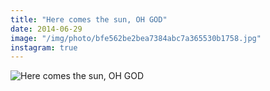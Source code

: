 ```yaml
---
title: "Here comes the sun, OH GOD"
date: 2014-06-29
image: "/img/photo/bfe562be2bea7384abc7a365530b1758.jpg"
instagram: true
---
```


![Here comes the sun, OH GOD](/img/photo/bfe562be2bea7384abc7a365530b1758.jpg)
